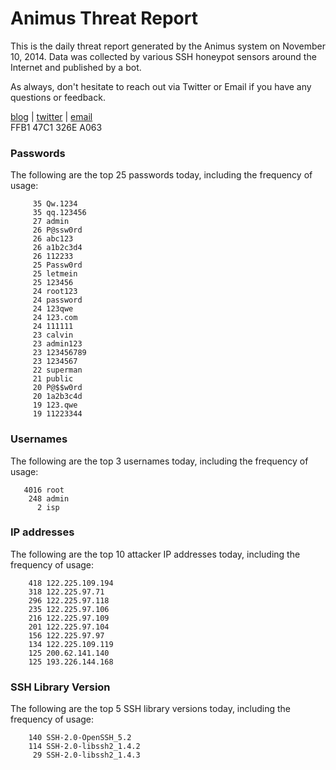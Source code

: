 # Animus Threat Report

This is the daily threat report generated by the Animus system on November 10, 2014. Data was collected by various SSH honeypot sensors around the Internet and published by a bot.  

As always, don't hesitate to reach out via Twitter or Email if you have any questions or feedback.  

[blog](http://morris.guru) | [twitter](https://twitter.com/andrew___morris) | [email](mailto:andrew@morris.guru)  
FFB1 47C1 326E A063  
### Passwords
The following are the top 25 passwords today, including the frequency of usage:
```
     35 Qw.1234
     35 qq.123456
     27 admin
     26 P@ssw0rd
     26 abc123
     26 a1b2c3d4
     26 112233
     25 Passw0rd
     25 letmein
     25 123456
     24 root123
     24 password
     24 123qwe
     24 123.com
     24 111111
     23 calvin
     23 admin123
     23 123456789
     23 1234567
     22 superman
     21 public
     20 P@$$w0rd
     20 1a2b3c4d
     19 123.qwe
     19 11223344
```

### Usernames
The following are the top 3 usernames today, including the frequency of usage:
```
   4016 root
    248 admin
      2 isp
```

### IP addresses
The following are the top 10 attacker IP addresses today, including the frequency of usage:
```
    418 122.225.109.194
    318 122.225.97.71
    296 122.225.97.118
    235 122.225.97.106
    216 122.225.97.109
    201 122.225.97.104
    156 122.225.97.97
    134 122.225.109.119
    125 200.62.141.140
    125 193.226.144.168
```

### SSH Library Version
The following are the top 5 SSH library versions today, including the frequency of usage:
```
    140 SSH-2.0-OpenSSH_5.2
    114 SSH-2.0-libssh2_1.4.2
     29 SSH-2.0-libssh2_1.4.3
```
